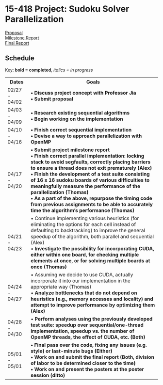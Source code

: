 # 15-418 Project: Sudoku Solver Parallelization 
<a href="https://amikhale.github.io/proposal"> Proposal </a> <br>
<a href="https://amikhale.github.io/milestone"> Milestone Report </a> <br>
<a href="https://amikhale.github.io/final"> Final Report </a>


<h2> Schedule </h2>
Key: <b>bold = completed</b>, <i>italics = in progress</i>
<table>
  <tr>
    <th>Dates</th>
    <th>Goals</th>
  </tr>
  <tr>
    <td>02/27 - 04/02</td>
    <td><b>•	Discuss project concept with Professor Jia<br>
      •	Submit proposal<br></b>
</td>
  </tr>
  <tr>
    <td>04/03 - 04/09
</td>
    <td><b>•	Research existing sequential algorithms<br>
      •	Begin working on the implementation<br></b>
</td>
  </tr>
    <tr>
    <td>04/10 - 04/16

</td>
    <td><b>•	Finish correct sequential implementation<br>
•	Devise a way to approach parallelization with OpenMP<br></b>

</td>
  </tr>
    <tr>
    <td>04/17 - 04/20

</td>
    <td>
<b>•	Submit project milestone report<br>
•	Finish correct parallel implementation: locking stack to avoid segfaults, correctly placing barriers to ensure a thread does not exit prematurely (Alex)<br>
•	Finish the development of a test suite consisting of 16 x 16 sudoku boards of various difficulties to meaningfully measure the performance of the parallelization (Thomas)<br>
•	As a part of the above, repurpose the timing code from previous assignments to be able to accurately time the algorithm’s performance (Thomas)  </b><br>


</td>
  </tr>
    <tr>
    <td>04/21 - 04/23

</td>
    <td>•	Continue implementing various heuristics (for eliminating the options for each cell instead of defaulting to backtracking) to improve the general speedup of the algorithm, both parallel and sequential (Alex)<br>
•	<b>Investigate the possibility for incorporating CUDA, either within one board, for checking multiple elements at once, or for solving multiple boards at once (Thomas)</b><br>

</td>
  </tr>
    <tr>
    <td>04/24 - 04/27

</td>
    <td>•	Assuming we decide to use CUDA, actually incorporate it into our implementation in the appropriate way (Thomas) <br>
•	<b>Analyze bottlenecks that do not depend on heuristics (e.g., memory accesses and locality) and attempt to improve performance by optimizing them (Alex)</b><br>


</td>
  </tr>
    <tr>
    <td>04/28 - 04/30

</td>
    <td>•	<b>Perform analyses using the previously developed test suite: speedup over sequential/one-thread implementation, speedup vs. the number of OpenMP threads, the effect of CUDA, etc. (Both)</b><br>

</td>
    </tr>
    <tr>
    <td>05/01 - 05/01

</td>
    <td><b>•	Final pass over the code, fixing any issues (e.g. style) or last-minute bugs (Either) <br>
•	Work on and submit the final report (Both, division of labor to be determined closer to the time)<br>
•	Work on and present the posters at the poster session (ditto)</b><br>


</td>
  </tr>
</table> 
